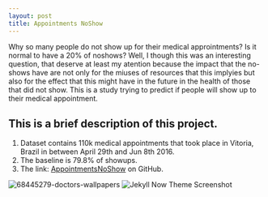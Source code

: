 ```yaml
---
layout: post
title: Appointments NoShow
---
```

Why so many people do not show up for their medical approintments? Is it normal to have a 20% of noshows? Well, I though this was an interesting question, that deserve at least my atention because the impact that the no-shows have are not only for the miuses of resources that this implyies but also for the effect that this might have in the future in the health of those that did not show.
This is a study trying to predict if people will show up to their medical appointment.

## This is a brief description of this project.
  1. Dataset contains 110k medical appointments that took place in Vitoria, Brazil in between April 29th and Jun 8th 2016.
  2. The baseline is 79.8% of showups.
  3. The link: [AppointmentsNoShow](https://github.com/AlexChicote/AppointmentsNoShow) on GitHub.
  
![68445279-doctors-wallpapers](/images/68445279-doctors-wallpapers.jpg."68445279-doctors-wallpapers")
![Jekyll Now Theme Screenshot](/images/jekyll-now-theme-screenshot.jpg "Jekyll Now Theme Screenshot")
